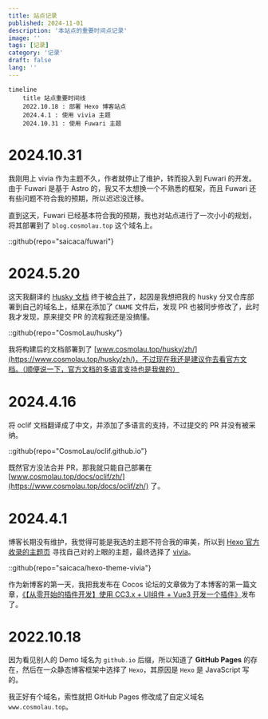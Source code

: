 ```yaml
---
title: 站点记录
published: 2024-11-01
description: '本站点的重要时间点记录'
image: ''
tags: [记录]
category: '记录'
draft: false 
lang: ''
---
```


```mermaid
timeline
    title 站点重要时间线
    2022.10.18 : 部署 Hexo 博客站点
    2024.4.1 : 使用 vivia 主题
    2024.10.31 : 使用 Fuwari 主题
```

# 2024.10.31

我刚用上 vivia 作为主题不久，作者就停止了维护，转而投入到 Fuwari 的开发。由于 Fuwari 是基于 Astro 的，我又不太想换一个不熟悉的框架，而且 Fuwari 还有些问题不符合我的预期，所以迟迟没迁移。

直到这天，Fuwari 已经基本符合我的预期，我也对站点进行了一次小小的规划，将其部署到了 `blog.cosmolau.top` 这个域名上。

::github{repo="saicaca/fuwari"}

# 2024.5.20

这天我翻译的 [Husky 文档](https://typicode.github.io/husky/zh/) 终于被[合并](https://github.com/typicode/husky/pull/1413)了，起因是我想把我的 husky 分叉仓库部署到自己的域名上，结果在添加了 `CNAME` 文件后，发现 PR 也被同步修改了，此时我才发现，原来提交 PR 的流程我还是没搞懂。

::github{repo="CosmoLau/husky"}

我将构建后的文档部署到了 [www.cosmolau.top/husky/zh/](https://www.cosmolau.top/husky/zh/)，不过现在我还是建议你去看官方文档。（顺便说一下，官方文档的多语言支持也是我做的）

# 2024.4.16

将 oclif 文档翻译成了中文，并添加了多语言的支持，不过提交的 PR 并没有被采纳。

::github{repo="CosmoLau/oclif.github.io"}

既然官方没法合并 PR，那我就只能自己部署在 [www.cosmolau.top/docs/oclif/zh/](https://www.cosmolau.top/docs/oclif/zh/) 了。

# 2024.4.1

博客长期没有维护，我觉得可能是我选的主题不符合我的审美，所以到 [Hexo 官方收录的主题页](https://hexo.io/themes/) 寻找自己对的上眼的主题，最终选择了 [vivia](https://github.com/saicaca/hexo-theme-vivia)。

::github{repo="saicaca/hexo-theme-vivia"}

作为新博客的第一天，我把我发布在 Cocos 论坛的文章做为了本博客的第一篇文章，[《【从零开始的插件开发】使用 CC3.x + UI组件 + Vue3 开发一个插件》](../cocos-extension/)发布了。

# 2022.10.18

因为看见别人的 Demo 域名为 `github.io` 后缀，所以知道了 **GitHub Pages** 的存在，然后在一众静态博客框架中选择了 `Hexo`，其原因是 `Hexo` 是 JavaScript 写的。

我正好有个域名，索性就把 GitHub Pages 修改成了自定义域名 `www.cosmolau.top`。
